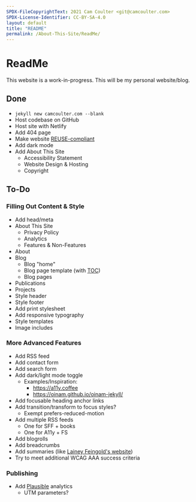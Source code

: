 ```yaml
---
SPDX-FileCopyrightText: 2021 Cam Coulter <git@camcoulter.com>
SPDX-License-Identifier: CC-BY-SA-4.0
layout: default
title: "README"
permalink: /About-This-Site/ReadMe/
---
```


# ReadMe

This website is a work-in-progress. This will be my personal website/blog.

## Done

* <code>jekyll new camcoulter.com --blank</code>
* Host codebase on GitHub
* Host site with Netlify
* Add 404 page
* Make website [REUSE-compliant](https://reuse.software/)
* Add dark mode
* Add About This Site
	* Accessibility Statement
	* Website Design & Hosting
	* Copyright

## To-Do

### Filling Out Content & Style

* Add head/meta
* About This Site
	* Privacy Policy
	* Analytics
	* Features & Non-Features
* About
* Blog
	* Blog "home"
	* Blog page template (with [TOC](https://github.com/toshimaru/jekyll-toc))
	* Blog pages
* Publications
* Projects
* Style header
* Style footer
* Add print stylesheet
* Add responsive typography
* Style templates
* Image includes

### More Advanced Features

* Add RSS feed
* Add contact form
* Add search form
* Add dark/light mode toggle
	* Examples/Inspiration:
		* <https://a11y.coffee>
		* <https://oinam.github.io/oinam-jekyll/>
* Add focusable heading anchor links
* Add transition/transform to focus styles?
	* Exempt prefers-reduced-motion
* Add multiple RSS feeds
	* One for SFF + books
	* One for A11y + FS
* Add blogrolls
* Add breadcrumbs
* Add summaries (like [Lainey Feingold's website](https://www.lflegal.com/2021/11/overlay-legal-update/))
* Try to meet additional WCAG AAA success criteria

### Publishing

* Add [Plausible](https://plausible.io/) analytics
	* UTM parameters?
